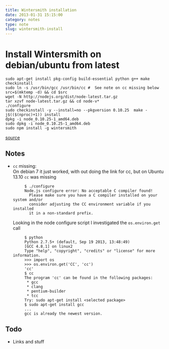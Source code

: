 ```yaml
---
title: Wintersmith installation
date: 2013-01-31 15:15:00
category: notes
type: note
slug: wintersmith-install
---
```

Install Wintersmith on debian/ubuntu from latest
======


    sudo apt-get install pkg-config build-essential python g++ make checkinstall
    sudo ln -s /usr/bin/gcc /usr/bin/cc #  See note on cc missing below
    src=$(mktemp -d) && cd $src
    wget -N http://nodejs.org/dist/node-latest.tar.gz
    tar xzvf node-latest.tar.gz && cd node-v*
    ./configure 
    sudo checkinstall -y --install=no --pkgversion 0.10.25  make -j$(($(nproc)+1)) install
    dpkg -i node_0.10.25-1_amd64.deb
    sudo dpkg -i node_0.10.25-1_amd64.deb
    sudo npm install -g wintersmith

[source][1]

Notes
-----
* <a name="missingcc"></a>`cc` missing:  
   On debian 7 it just worked, with out doing the link for cc, but on Ubuntu 13.10 `cc` was missing

           $ ./configure 
           Node.js configure error: No acceptable C compiler found!
             Please make sure you have a C compiler installed on your system and/or
             consider adjusting the CC environment variable if you installed
             it in a non-standard prefix.
   Looking in the node configure script I investigated the `os.environ.get` call

           $ python
           Python 2.7.5+ (default, Sep 19 2013, 13:48:49) 
           [GCC 4.8.1] on linux2
           Type "help", "copyright", "credits" or "license" for more information.
           >>> import os
           >>> os.environ.get('CC', 'cc')
           'cc'
           $ cc
           The program 'cc' can be found in the following packages:
            * gcc
            * clang
            * pentium-builder
            * tcc
           Try: sudo apt-get install <selected package>
           $ sudo apt-get install gcc
           ...
           gcc is already the newest version.

Todo
----
- Links and stuff

[1]:https://github.com/joyent/node/wiki/Installing-Node.js-via-package-manager

